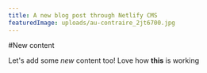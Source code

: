 ```yaml
---
title: A new blog post through Netlify CMS
featuredImage: uploads/au-contraire_2jt6700.jpg
---
```

#New content

Let's add some *new* content too! Love how **this** is working